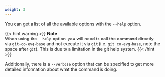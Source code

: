 ```yaml
---
weight: 3
---
```

You can get a list of all the available options with the `--help` option. 

{{< hint warning >}}
**Note**\
When using the `--help` option, you will need to call the command directly via `git-co-evg-base`
and not execute it via `git` (i.e. `git co-evg-base`, note the space after `git`). This is due to 
a limitation in the git help system.
{{< /hint >}}

Additionally, there is a `--verbose` option that can be specified to get more detailed information 
about what the command is doing.
